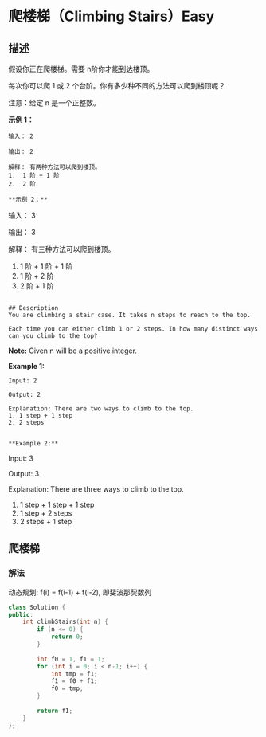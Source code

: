 # 爬楼梯（Climbing Stairs）Easy
## 描述
假设你正在爬楼梯。需要 n阶你才能到达楼顶。

每次你可以爬 1 或 2 个台阶。你有多少种不同的方法可以爬到楼顶呢？

注意：给定 n 是一个正整数。

**示例 1：**
```
输入： 2

输出： 2

解释： 有两种方法可以爬到楼顶。
1.  1 阶 + 1 阶
2.  2 阶

**示例 2：**
```
输入： 3

输出： 3

解释： 有三种方法可以爬到楼顶。
1.  1 阶 + 1 阶 + 1 阶
2.  1 阶 + 2 阶
3.  2 阶 + 1 阶
```

## Description
You are climbing a stair case. It takes n steps to reach to the top.

Each time you can either climb 1 or 2 steps. In how many distinct ways can you climb to the top?
```
**Note:**
 Given n will be a positive integer.

**Example 1:**
```
Input: 2

Output: 2

Explanation: There are two ways to climb to the top.
1. 1 step + 1 step
2. 2 steps


**Example 2:**
```
Input: 3

Output: 3

Explanation: There are three ways to climb to the top.
1. 1 step + 1 step + 1 step
2. 1 step + 2 steps
3. 2 steps + 1 step



## 爬楼梯
### 解法
动态规划: f(i) = f(i-1) + f(i-2), 即斐波那契数列
```c++
class Solution {
public:
    int climbStairs(int n) {
        if (n <= 0) {
            return 0;
        }
        
        int f0 = 1, f1 = 1;
        for (int i = 0; i < n-1; i++) {
            int tmp = f1;
            f1 = f0 + f1;
            f0 = tmp;
        }
        
        return f1;
    }
};
```
